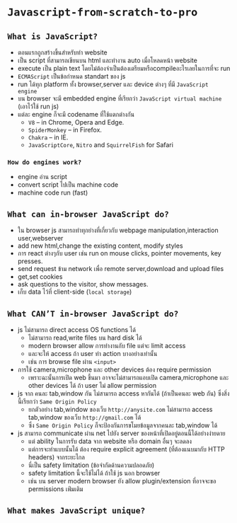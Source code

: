 # `Javascript-from-scratch-to-pro`

## `What is JavaScript?`

- ตอนแรกถูกสร้างขึ้นสำหรับทำ website
- เป็น script ที่สามารถเขียนบน html และทำงาน auto เมื่อโหลดหน้า website
- execute เป็น plain text โดยไม่ต้องจำเป็นต้องเตรียมหรือcompileอะไรเลยในการที่จะ run
- `ECMAScript` เป็นข้อกำหนด standart ของ js
- run ได้ทุก platform ทั้ง browser,server และ device ต่างๆ ที่มี `JavaScript engine`
- บน browser จะมี embedded engine ที่เรียกว่า `JavaScript virtual machine` (เอาไว้ใช้ run js)
- แต่ละ engine ก็จะมี codename ที่ใช้แตกต่างกัน
  - `V8` – in Chrome, Opera and Edge.
  - `SpiderMonkey` – in Firefox.
  - `Chakra` – in IE.
  - `JavaScriptCore`, `Nitro` and `SquirrelFish` for Safari

### `How do engines work?`

- engine อ่าน script
- convert script ไปเป็น machine code
- machine code run (fast)

## `What can in-browser JavaScript do?`

- ใน browser js สามารถทำทุกย่างที่เกี่ยวกับ webpage manipulation,interaction user,webserver
- add new html,change the existing content, modify styles
- การ react ต่างๆกับ user เช่น run on mouse clicks, pointer movements, key presses.
- send request ข้าม network เพื่อ remote server,download and upload files
- get,set cookies
- ask questions to the visitor, show messages.
- เก็บ data ไว้ที่ client-side (`local storage`)

## `What CAN’T in-browser JavaScript do?`

- js ไม่สามารถ direct access OS functions ได้
  - ไม่สามารถ read,write files บน hard disk ได้
  - modern browser allow การทำงานกับ file แต่จะ limit access
  - และจะให้ access ถ้า user ทำ action บางอย่างเท่านั้น
  - เช่น การ browse file ผ่าน `<input>`
- การใช้ camera,microphone และ other devices ต้อง require permission
  - เพราะฉะนั้นการเปิด web ขึ้นมา อาจจะไม่สามารถแอบเปิด camera,microphone และ other devices ได้ ถ้า user ไม่ allow permission
- js จาก คนละ tab,window กัน ไม่สามารถ access หากันได้ (ถ้าเป็นคนละ web กัน) ซึ่งสิ่งนี้เรียกว่า `Same Origin Policy`
  - ยกตัวอย่าง tab,window ของเว็บ `http://anysite.com` ไม่สามารถ access tab,window ของเว็บ `http://gmail.com` ได้
  - ซึ่ง `Same Origin Policy` ก็จะป้องกันการขโมยข้อมูลจากคนละ tab,window ได้
- js สามารถ communicate ผ่าน net ไปยัง server ของหน้าที่เปิดอยู่ตอนนี้ได้อย่างง่ายดาย
  - แต่ ability ในการรับ data จาก website หรือ domain อื่นๆ จะลดลง
  - แต่การจะทำแบบนั้นได้ ต้อง require explicit agreement (ที่ต้องแนบมากับ HTTP headers) จากระยะไกล
  - นี่เป็น safety limitation (ข้อจำกัดด้านความปลอดภัย)
  - safety limitation นี้จะใช้ไม่ได้ ถ้าใช้ js นอก browser
  - เช่น บน server modern browser ยัง allow plugin/extension ที่อาจจะขอ permissions เพ่ิมเติม

## `What makes JavaScript unique?`

